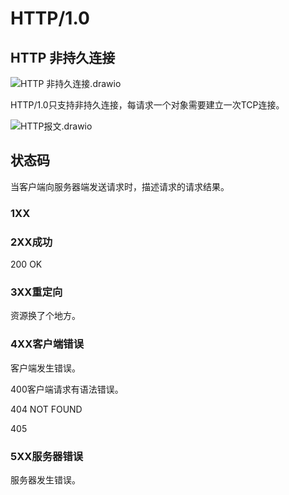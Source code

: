 # HTTP/1.0

## HTTP 非持久连接

![HTTP 非持久连接.drawio](https://csnotes.oss-cn-beijing.aliyuncs.com/photos/HTTP%E6%8C%81%E4%B9%85%E8%BF%9E%E6%8E%A5.drawio.png)

HTTP/1.0只支持非持久连接，每请求一个对象需要建立一次TCP连接。

![HTTP报文.drawio](https://csnotes.oss-cn-beijing.aliyuncs.com/photos/HTTP%E6%8A%A5%E6%96%87.drawio.png)

## 状态码

当客户端向服务器端发送请求时，描述请求的请求结果。

### 1XX



### 2XX成功

200 OK

### 3XX重定向

资源换了个地方。

### 4XX客户端错误

客户端发生错误。

400客户端请求有语法错误。

404 NOT FOUND

405 

### 5XX服务器错误

服务器发生错误。

